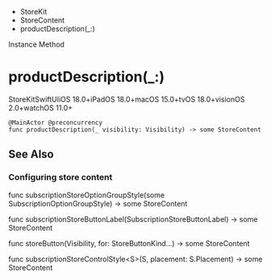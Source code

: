 

- StoreKit
- StoreContent
-  productDescription(\_:) 

Instance Method

# productDescription(\_:)

StoreKitSwiftUIiOS 18.0+iPadOS 18.0+macOS 15.0+tvOS 18.0+visionOS 2.0+watchOS 11.0+

``` source
@MainActor @preconcurrency
func productDescription(_ visibility: Visibility) -> some StoreContent
```

## See Also

### Configuring store content

func subscriptionStoreOptionGroupStyle(some SubscriptionOptionGroupStyle) -> some StoreContent

func subscriptionStoreButtonLabel(SubscriptionStoreButtonLabel) -> some StoreContent

func storeButton(Visibility, for: StoreButtonKind...) -> some StoreContent

func subscriptionStoreControlStyle&lt;S>(S, placement: S.Placement) -> some StoreContent

